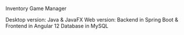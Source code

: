 Inventory Game Manager

Desktop version: Java & JavaFX
Web version: Backend in Spring Boot & Frontend in Angular 12
Database in MySQL
